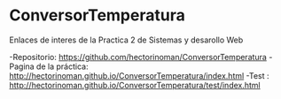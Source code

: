 # ConversorTemperatura
Enlaces de interes de la Practica 2 de Sistemas y desarollo Web

-Repositorio: https://github.com/hectorinoman/ConversorTemperatura
-Pagina de la práctica: http://hectorinoman.github.io/ConversorTemperatura/index.html
-Test : http://hectorinoman.github.io/ConversorTemperatura/test/index.html
